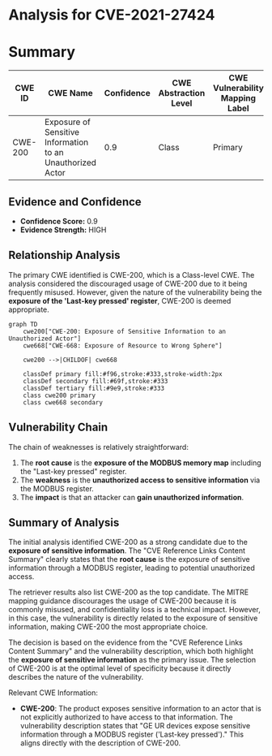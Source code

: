 # Analysis for CVE-2021-27424

# Summary
| CWE ID | CWE Name | Confidence | CWE Abstraction Level | CWE Vulnerability Mapping Label | CWE-Vulnerability Mapping Notes |
|---|---|---|---|---|---|
| CWE-200 | Exposure of Sensitive Information to an Unauthorized Actor | 0.9 | Class | Primary | Allowed-with-Review |

## Evidence and Confidence

*   **Confidence Score:** 0.9
*   **Evidence Strength:** HIGH

## Relationship Analysis
The primary CWE identified is CWE-200, which is a Class-level CWE. The analysis considered the discouraged usage of CWE-200 due to it being frequently misused. However, given the nature of the vulnerability being the **exposure of the 'Last-key pressed' register**, CWE-200 is deemed appropriate.

```mermaid
graph TD
    cwe200["CWE-200: Exposure of Sensitive Information to an Unauthorized Actor"]
    cwe668["CWE-668: Exposure of Resource to Wrong Sphere"]

    cwe200 -->|CHILDOF| cwe668

    classDef primary fill:#f96,stroke:#333,stroke-width:2px
    classDef secondary fill:#69f,stroke:#333
    classDef tertiary fill:#9e9,stroke:#333
    class cwe200 primary
    class cwe668 secondary
```

## Vulnerability Chain
The chain of weaknesses is relatively straightforward:
1.  The **root cause** is the **exposure of the MODBUS memory map** including the "Last-key pressed" register.
2.  The **weakness** is the **unauthorized access to sensitive information** via the MODBUS register.
3.  The **impact** is that an attacker can **gain unauthorized information**.

## Summary of Analysis
The initial analysis identified CWE-200 as a strong candidate due to the **exposure of sensitive information**. The "CVE Reference Links Content Summary" clearly states that the **root cause** is the exposure of sensitive information through a MODBUS register, leading to potential unauthorized access.

The retriever results also list CWE-200 as the top candidate. The MITRE mapping guidance discourages the usage of CWE-200 because it is commonly misused, and confidentiality loss is a technical impact. However, in this case, the vulnerability is directly related to the exposure of sensitive information, making CWE-200 the most appropriate choice.

The decision is based on the evidence from the "CVE Reference Links Content Summary" and the vulnerability description, which both highlight the **exposure of sensitive information** as the primary issue. The selection of CWE-200 is at the optimal level of specificity because it directly describes the nature of the vulnerability.

Relevant CWE Information:
- **CWE-200**: The product exposes sensitive information to an actor that is not explicitly authorized to have access to that information. The vulnerability description states that "GE UR devices expose sensitive information through a MODBUS register ('Last-key pressed')." This aligns directly with the description of CWE-200.